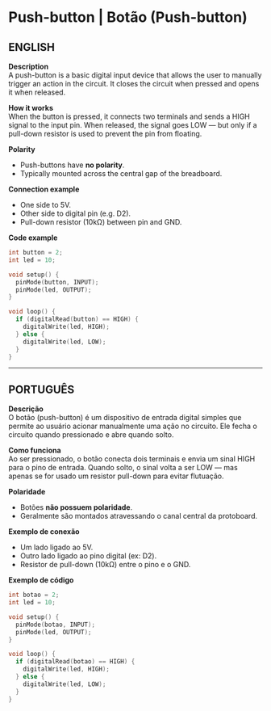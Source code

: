 # Push-button | Botão (Push-button)

## ENGLISH

**Description**  
A push-button is a basic digital input device that allows the user to manually trigger an action in the circuit. It closes the circuit when pressed and opens it when released.

**How it works**  
When the button is pressed, it connects two terminals and sends a HIGH signal to the input pin. When released, the signal goes LOW — but only if a pull-down resistor is used to prevent the pin from floating.

**Polarity**  
- Push-buttons have **no polarity**.  
- Typically mounted across the central gap of the breadboard.

**Connection example**  
- One side to 5V.  
- Other side to digital pin (e.g. D2).  
- Pull-down resistor (10kΩ) between pin and GND.

**Code example**
```cpp
int button = 2;
int led = 10;

void setup() {
  pinMode(button, INPUT);
  pinMode(led, OUTPUT);
}

void loop() {
  if (digitalRead(button) == HIGH) {
    digitalWrite(led, HIGH);
  } else {
    digitalWrite(led, LOW);
  }
}
```

---

## PORTUGUÊS

**Descrição**  
O botão (push-button) é um dispositivo de entrada digital simples que permite ao usuário acionar manualmente uma ação no circuito. Ele fecha o circuito quando pressionado e abre quando solto.

**Como funciona**  
Ao ser pressionado, o botão conecta dois terminais e envia um sinal HIGH para o pino de entrada. Quando solto, o sinal volta a ser LOW — mas apenas se for usado um resistor pull-down para evitar flutuação.

**Polaridade**  
- Botões **não possuem polaridade**.  
- Geralmente são montados atravessando o canal central da protoboard.

**Exemplo de conexão**  
- Um lado ligado ao 5V.  
- Outro lado ligado ao pino digital (ex: D2).  
- Resistor de pull-down (10kΩ) entre o pino e o GND.

**Exemplo de código**
```cpp
int botao = 2;
int led = 10;

void setup() {
  pinMode(botao, INPUT);
  pinMode(led, OUTPUT);
}

void loop() {
  if (digitalRead(botao) == HIGH) {
    digitalWrite(led, HIGH);
  } else {
    digitalWrite(led, LOW);
  }
}
```

